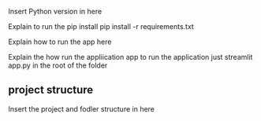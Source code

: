 Insert Python version in here

Explain to run the pip install
pip install -r requirements.txt

Explain how to run the app here


Explain the how run the appliication app
to run the application just
streamlit app.py in the root of the folder


## project structure
Insert the project and fodler structure in here
